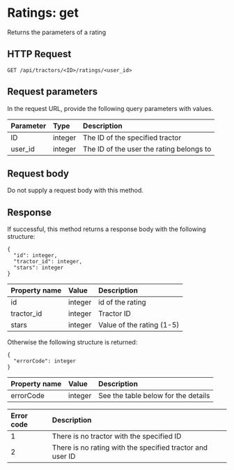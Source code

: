 # Ratings: get

Returns the parameters of a rating

## HTTP Request

```text
GET /api/tractors/<ID>/ratings/<user_id>
```

## Request parameters

In the request URL, provide the following query parameters with values.

| Parameter | Type    | Description                              |
|:----------|:--------|:-----------------------------------------|
| ID        | integer | The ID of the specified tractor          |
| user_id   | integer | The ID of the user the rating belongs to |

## Request body

Do not supply a request body with this method.

## Response

If successful, this method returns a response body with the following structure:

```text
{
  "id": integer,
  "tractor_id": integer,
  "stars": integer
}
```

| Property name | Value   | Description               |
|:--------------|:--------|:--------------------------|
| id            | integer | id of the rating          |
| tractor_id    | integer | Tractor ID                |
| stars         | integer | Value of the rating (1-5) |

Otherwise the following structure is returned:

```text
{
  "errorCode": integer
}
```

| Property name | Value   | Description                         |
|:--------------|:--------|:------------------------------------|
| errorCode     | integer | See the table below for the details |

| Error code | Description                                               |
|:-----------|:----------------------------------------------------------|
| 1          | There is no tractor with the specified ID                 |
| 2          | There is no rating with the specified tractor and user ID |
